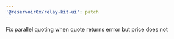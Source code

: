 ```yaml
---
'@reservoir0x/relay-kit-ui': patch
---
```


Fix parallel quoting when quote returns errror but price does not
